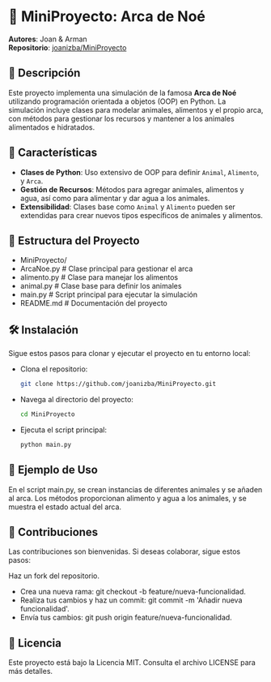 # 🐾 MiniProyecto: Arca de Noé

**Autores**: Joan & Arman  
**Repositorio**: [joanizba/MiniProyecto](https://github.com/joanizba/MiniProyecto)

## 📖 Descripción

Este proyecto implementa una simulación de la famosa **Arca de Noé** utilizando programación orientada a objetos (OOP) en Python. La simulación incluye clases para modelar animales, alimentos y el propio arca, con métodos para gestionar los recursos y mantener a los animales alimentados e hidratados.

## 🚀 Características

- **Clases de Python**: Uso extensivo de OOP para definir `Animal`, `Alimento`, y `Arca`.
- **Gestión de Recursos**: Métodos para agregar animales, alimentos y agua, así como para alimentar y dar agua a los animales.
- **Extensibilidad**: Clases base como `Animal` y `Alimento` pueden ser extendidas para crear nuevos tipos específicos de animales y alimentos.

## 📂 Estructura del Proyecto

- MiniProyecto/ 
- ArcaNoe.py # Clase principal para gestionar el arca 
- alimento.py # Clase para manejar los alimentos 
- animal.py # Clase base para definir los animales 
- main.py # Script principal para ejecutar la simulación 
- README.md # Documentación del proyecto


## 🛠️ Instalación

Sigue estos pasos para clonar y ejecutar el proyecto en tu entorno local:

- Clona el repositorio:    
   ```bash
   git clone https://github.com/joanizba/MiniProyecto.git
- Navega al directorio del proyecto:
    ```bash
    cd MiniProyecto
- Ejecuta el script principal:
    ```bash
    python main.py

## 🐶 Ejemplo de Uso
En el script main.py, se crean instancias de diferentes animales y se añaden al arca. Los métodos proporcionan alimento y agua a los animales, y se muestra el estado actual del arca.

## 🌱 Contribuciones
Las contribuciones son bienvenidas. Si deseas colaborar, sigue estos pasos:

Haz un fork del repositorio.
- Crea una nueva rama: git checkout -b feature/nueva-funcionalidad.
- Realiza tus cambios y haz un commit: git commit -m 'Añadir nueva funcionalidad'.
- Envía tus cambios: git push origin feature/nueva-funcionalidad.
## 📝 Licencia
Este proyecto está bajo la Licencia MIT. Consulta el archivo LICENSE para más detalles.

